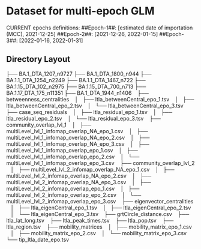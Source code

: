 # Dataset for multi-epoch GLM
CURRENT epochs definitions:
##Epoch-1##: [estimated date of importation (MCC), 2021-12-25]
##Epoch-2##: [2021-12-26, 2022-01-15]
##Epoch-3##: [2022-01-16, 2022-01-31]

## Directory Layout
├── BA.1_DTA_1207_n9727
├── BA.1_DTA_1800_n944
├── BA.1.1_DTA_1254_n2249
├── BA.1.1_DTA_1467_n722
├── BA.1.15_DTA_102_n2975
├── BA.1.15_DTA_700_n713
├── BA.1.17_DTA_175_n11351
├── BA.1_DTA_1944_n1406
   ├── betweenness_centralities
   │   ├── ltla_betweenCentral_epo_1.tsv
   │   ├── ltla_betweenCentral_epo_2.tsv
   │   └── ltla_betweenCentral_epo_3.tsv
   ├── case_seq_residuals
   │   ├── ltla_residual_epo_1.tsv
   │   ├── ltla_residual_epo_2.tsv
   │   └── ltla_residual_epo_3.tsv
   ├── community_overlap_lvl_1
   │   ├── multiLevel_lvl_1_infomap_overlap_NA_epo_1.csv
   │   ├── multiLevel_lvl_1_infomap_overlap_NA_epo_2.csv
   │   ├── multiLevel_lvl_1_infomap_overlap_NA_epo_3.csv
   │   ├── multiLevel_lvl_1_infomap_overlap_epo_1.csv
   │   ├── multiLevel_lvl_1_infomap_overlap_epo_2.csv
   │   └── multiLevel_lvl_1_infomap_overlap_epo_3.csv
   ├── community_overlap_lvl_2
   │   ├── multiLevel_lvl_2_infomap_overlap_NA_epo_1.csv
   │   ├── multiLevel_lvl_2_infomap_overlap_NA_epo_2.csv
   │   ├── multiLevel_lvl_2_infomap_overlap_NA_epo_3.csv
   │   ├── multiLevel_lvl_2_infomap_overlap_epo_1.csv
   │   ├── multiLevel_lvl_2_infomap_overlap_epo_2.csv
   │   └── multiLevel_lvl_2_infomap_overlap_epo_3.csv
   ├── eigenvector_centralities
   │   ├── ltla_eigenCentral_epo_1.tsv
   │   ├── ltla_eigenCentral_epo_2.tsv
   │   └── ltla_eigenCentral_epo_3.tsv
   ├── grtCircle_distance.csv
   ├── ltla_lat_long.tsv
   ├── ltla_peak_times.tsv
   ├── ltla_pop.tsv
   ├── ltla_region.tsv
   ├── mobility_matrices
   │   ├── mobility_matrix_epo_1.csv
   │   ├── mobility_matrix_epo_2.csv
   │   └── mobility_matrix_epo_3.csv
   └── tip_ltla_date_epo.tsv

